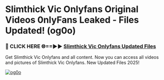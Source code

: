 # Slimthick Vic Onlyfans Original Videos 0nlyFans Leaked - Files Updated! (og0o)

<h3>🔴 CLICK HERE 🌐==►► <a href="https://tinyurl.com/3hn5wdd3" rel="nofollow">Slimthick Vic Onlyfans Updated Files</a></h3>

Get Slimthick Vic Onlyfans and all content. Now you can access all videos and pictures of Slimthick Vic Onlyfans. New Updated Files 2025!

[![og0o](https://i.imgur.com/4HnBqBT.gif)](https://tinyurl.com/3hn5wdd3)
